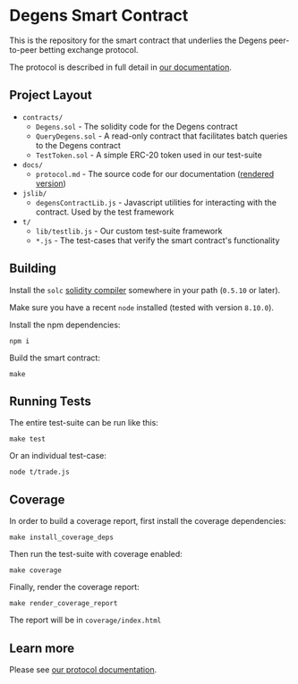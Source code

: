 # Degens Smart Contract

This is the repository for the smart contract that underlies the Degens peer-to-peer betting exchange protocol.

The protocol is described in full detail in [our documentation](https://degensprotocol.github.io/degens-contract/protocol.html).

## Project Layout

* `contracts/`
  * `Degens.sol` - The solidity code for the Degens contract
  * `QueryDegens.sol` - A read-only contract that facilitates batch queries to the Degens contract
  * `TestToken.sol` - A simple ERC-20 token used in our test-suite
* `docs/`
  * `protocol.md` - The source code for our documentation ([rendered version](https://degensprotocol.github.io/degens-contract/protocol.html))
* `jslib/`
  * `degensContractLib.js` - Javascript utilities for interacting with the contract. Used by the test framework
* `t/`
  * `lib/testlib.js` - Our custom test-suite framework
  * `*.js` - The test-cases that verify the smart contract's functionality

## Building

Install the `solc` [solidity compiler](https://github.com/ethereum/solidity/releases) somewhere in your path (`0.5.10` or later).

Make sure you have a recent `node` installed (tested with version `8.10.0`).

Install the npm dependencies:

    npm i

Build the smart contract:

    make

## Running Tests

The entire test-suite can be run like this:

    make test

Or an individual test-case:

    node t/trade.js

## Coverage

In order to build a coverage report, first install the coverage dependencies:

    make install_coverage_deps

Then run the test-suite with coverage enabled:

    make coverage

Finally, render the coverage report:

    make render_coverage_report

The report will be in `coverage/index.html`

## Learn more

Please see [our protocol documentation](https://degensprotocol.github.io/degens-contract/protocol.html).
